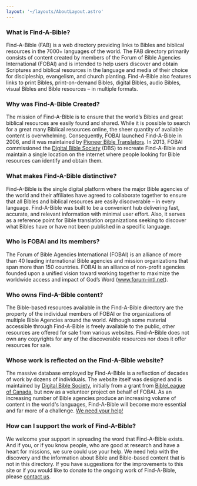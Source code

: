 ```yaml
---
layout: '~/layouts/AboutLayout.astro'
---
```


### What is Find-A-Bible?
Find-A-Bible (FAB) is a web directory providing links to Bibles and biblical resources in the 7000+ languages of the world. The FAB directory primarily consists of content created by members of the Forum of Bible Agencies International (FOBAI) and is intended to help users discover and obtain Scriptures and biblical resources in the language and media of their choice for discipleship, evangelism, and church planting.  Find-A-Bible also features links to print Bibles, print-on-demand Bibles, digital Bibles, audio Bibles, visual Bibles and Bible resources – in multiple formats.

### Why was Find-A-Bible Created?
The mission of Find-A-Bible is to ensure that the world’s Bibles and great biblical resources are easily found and shared. While it is possible to search for a great many Biblical resources online, the sheer quantity of available content is overwhelming. Consequently, FOBAI launched Find-A-Bible in 2006, and it was maintained by <a href="http://pbti.org" target="_blank">Pioneer Bible Translators</a>. In 2013, FOBAI commissioned the <a href="https://dbs.org" target="_blank">Digital Bible Society</a> (DBS) to recreate Find-A-Bible and maintain a single location on the internet where people looking for Bible resources can identify and obtain them.

### What makes Find-A-Bible distinctive?
Find-A-Bible is the single digital platform where the major Bible agencies of the world and their affiliates have agreed to collaborate together to ensure that all Bibles and biblical resources are easily discoverable – in every language. Find-A-Bible was built to be a convenient hub delivering fast, accurate, and relevant information with minimal user effort. Also, it serves as a reference point for Bible translation organizations seeking to discover what Bibles have or have not been published in a specific language.

### Who is FOBAI and its members?
The Forum of Bible Agencies International (FOBAI) is an alliance of more than 40 leading international Bible agencies and mission organizations that span more than 150 countries. FOBAI is an alliance of non-profit agencies founded upon a unified vision toward working together to maximize the worldwide access and impact of God’s Word (www.forum-intl.net).

### Who owns Find-A-Bible content?
The Bible-based resources available in the Find-A-Bible directory are the property of the individual members of FOBAI or the organizations of multiple Bible Agencies around the world. Although some material accessible through Find-A-Bible is freely available to the public, other resources are offered for sale from  various websites. Find-A-Bible does not own any copyrights for any of the discoverable resources nor does it offer resources for sale.

### Whose work is reflected on the Find-A-Bible website?
The massive database employed by Find-A-Bible is a reflection of decades of work by dozens of individuals. The website itself was designed and is maintained by <a href="https://dbs.org" target="_blank">Digital Bible Society</a>, initially from a grant from <a href="https://bibleleague.ca/" target="_blank">BibleLeague of Canada</a>, but now as a volunteer project on behalf of FOBAI. As an increasing number of Bible agencies produce an increasing volume of content in the world's languages, Find-A-Bible will become more essential and far more of a challenge. <a href="https://find.bible/about/contact">We need your help!</a>

### How can I support the work of Find-A-Bible?
We welcome your support in spreading the word that Find-A-Bible exists. And if you, or if you know people, who are good at research and have a heart for missions, we sure could use your help. We need help with the discovery and the information about Bible and Bible-based content that is not in this directory. If you have suggestions for the improvements to this site or if you would like to donate to the ongoing work of Find-A-Bible, please <a href="https://find.bible/about/contact">contact us</a>.

